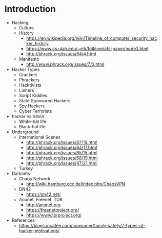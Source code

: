 # Introduction

* Hacking
    * Culture
    * History
        * https://en.wikipedia.org/wiki/Timeline_of_computer_security_hacker_history
        * https://www.cs.utah.edu/~elb/folklore/afs-paper/node3.html
        * http://phrack.org/issues/64/4.html
    * Manifesto
        * http://www.phrack.org/issues/7/3.html
* Hacker Types
    * Crackers
    * Phrackers
    * Hacktivists
    * Lamers
    * Script Kiddies
    * State Sponsored Hackers
    * Spy Hackers
    * Cyber Terrorists
* hacker vs h4x0r
    * White-hat life
    * Black-hat life
* Underground
    * International Scenes
        * http://phrack.org/issues/67/16.html
        * http://phrack.org/issues/64/17.html
        * http://phrack.org/issues/65/15.html
        * http://phrack.org/issues/68/19.html
        * http://phrack.org/issues/47/21.html
    * Turkey
* Darknets
    * Chaos Network
        * http://wiki.hamburg.ccc.de/index.php/ChaosVPN
    * DN42
        * https://dn42.net/
    * Anonet, Freenet, TOR
        * http://anonet.org
        * https://freenetproject.org/
        * https://www.torproject.org/
* References
    * https://blogs.mcafee.com/consumer/family-safety/7-types-of-hacker-motivations/

